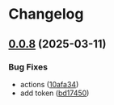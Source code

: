 # Changelog

## [0.0.8](https://github.com/m8rge/macOCRmyPDF/compare/v0.0.7...v0.0.8) (2025-03-11)


### Bug Fixes

* actions ([10afa34](https://github.com/m8rge/macOCRmyPDF/commit/10afa3478c3a6a7a672e3fd9dae4506a1990f97e))
* add token ([bd17450](https://github.com/m8rge/macOCRmyPDF/commit/bd17450bf2bba05808028205a74221c7bc7f5e1d))
